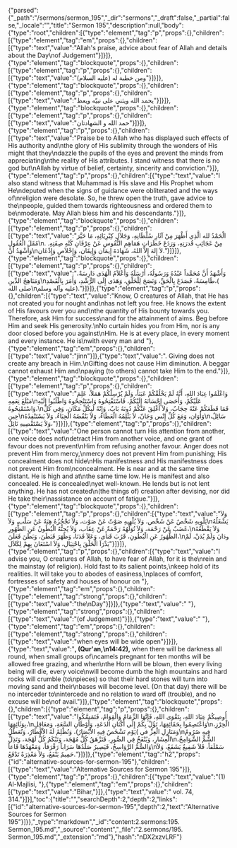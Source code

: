 {"parsed":{"_path":"/sermons/sermon_195","_dir":"sermons","_draft":false,"_partial":false,"_locale":"","title":"Sermon 195","description":null,"body":{"type":"root","children":[{"type":"element","tag":"p","props":{},"children":[{"type":"element","tag":"em","props":{},"children":[{"type":"text","value":"Allah's praise, advice about fear of Allah and details about the Day\nof Judgement"}]}]},{"type":"element","tag":"blockquote","props":{},"children":[{"type":"element","tag":"p","props":{},"children":[{"type":"text","value":"ومن خطبة له (عليه السلام)"}]}]},{"type":"element","tag":"blockquote","props":{},"children":[{"type":"element","tag":"p","props":{},"children":[{"type":"text","value":"يحمد الله ويثني على نبيّه ويعظ"}]}]},{"type":"element","tag":"blockquote","props":{},"children":[{"type":"element","tag":"p","props":{},"children":[{"type":"text","value":"حمد الله و الشهادتان"}]}]},{"type":"element","tag":"p","props":{},"children":[{"type":"text","value":"Praise be to Allah who has displayed such effects of His authority and\nthe glory of His sublimity through the wonders of His might that they\ndazzle the pupils of the eyes and prevent the minds from appreciating\nthe reality of His attributes. I stand witness that there is no god but\nAllah by virtue of belief, certainty, sincerity and conviction."}]},{"type":"element","tag":"p","props":{},"children":[{"type":"text","value":"I also stand witness that Muhammad is His slave and His Prophet whom He\ndeputed when the signs of guidance were obliterated and the ways of\nreligion were desolate. So, he threw open the truth, gave advice to the\npeople, guided them towards righteousness and ordered them to be\nmoderate. May Allah bless him and his descendants."}]},{"type":"element","tag":"blockquote","props":{},"children":[{"type":"element","tag":"p","props":{},"children":[{"type":"text","value":"الْحَمْدُ لله الَّذِي أَظْهَرَ مِنْ آثَارِ سُلْطَانِهِ، وَجَلاَلِ كِبْرِيَائِهِ، مَا حَيَّرَ مُقَلَ الْعُقُولِ\nمِنْ عَجَائِبِ قُدرَتِهِ، وَرَدَعَ خَطَرَاتِ هَمَاهِمِ النُّفُوسِ عَنْ عِرْفَانِ كُنْهِ صِفَتِهِ. . وَأَشْهَدُ أَنْ\nلاَ إِلهَ إِلاَّ اللهُ، شَهَادَةَ إِيمَان وَإِيقَان، وَإِخْلاَص وَإِذْعَان."}]}]},{"type":"element","tag":"blockquote","props":{},"children":[{"type":"element","tag":"p","props":{},"children":[{"type":"text","value":"وَأَشْهَدُ أَنَّ مُحَمَّداً عَبْدُهُ وَرَسُولُهُ، أَرْسَلَهُ وَأَعْلاَمُ الْهُدَى دَارِسَةٌ، وَمَنَاهِجُ الدِّينِ\nطَامِسَةٌ، فَصَدَعَ بِالْحَقِّ، وَنَصَحَ لِلْخَلْقِ، وَهَدَى إِلَى الرُّشْدِ، وَأَمَرَ بِالْقَصْدِ،( صلى الله\nعليه وآله وسلم)."}]}]},{"type":"element","tag":"p","props":{},"children":[{"type":"text","value":"Know, O creatures of Allah, that He has not created you for nought and\nhas not left you free. He knows the extent of His favours over you and\nthe quantity of His bounty towards you. Therefore, ask Him for success\nand for the attainment of aims. Beg before Him and seek His generosity.\nNo curtain hides you from Him, nor is any door closed before you against\nHim. He is at every place, in every moment and every instance. He is\nwith every man and "},{"type":"element","tag":"em","props":{},"children":[{"type":"text","value":"jinn"}]},{"type":"text","value":". Giving does not create any breach in Him.\nGifting does not cause Him diminution. A beggar cannot exhaust Him and\npaying (to others) cannot take Him to the end."}]},{"type":"element","tag":"blockquote","props":{},"children":[{"type":"element","tag":"p","props":{},"children":[{"type":"text","value":"وَاعْلَمُوا عِبَادَ اللهِ، أَنَّهُ لَمْ يَخْلُقْكُمْ عَبَثاً، وَلَمْ يُرْسِلْكُمْ هَمَلاً، عَلِمَ مَبْلَغَ نِعَمِهِ\nعَلَيْكُمْ، وَأَحَصَى إِحْسَانَهُ إِلَيْكُمْ، فَاسْتَفْتِحُوهُ وَاسْتَنْجِحُوهُ وَاطْلُبُوا إِلَيْهِ وَاسْتَمْنِحُوهُ،\nفَمَا قَطَعَكُمْ عَنْهُ حِجَابٌ، وَلاَ أُغْلِقَ عَنْكُمْ دُونَهُ بَابٌ، وَإِنْهُ لَبِكُلِّ مَكَان، وَفِي كُلِّ حِين\nوَأَوَان، وَمَعَ كُلِّ إِنْس وَجَانّ، لاَ يَثْلِمُهُ الْعَطَاءُ، وَلاَ يَنْقُصُهُ الْحِبَاءُ، وَلاَ يَسْتَنْفِدُهُ\nسَائِلٌ، وَلاَ يَسْتَقْصِيهِ نَائِلٌ،"}]}]},{"type":"element","tag":"p","props":{},"children":[{"type":"text","value":"One person cannot turn His attention from another, one voice does not\ndetract Him from another voice, and one grant of favour does not prevent\nHim from refusing another favour. Anger does not prevent Him from mercy,\nmercy does not prevent Him from punishing; His concealment does not hide\nHis manifestness and His manifestness does not prevent Him from\nconcealment. He is near and at the same time distant. He is high and at\nthe same time low. He is manifest and also concealed. He is concealed\nyet well-known. He lends but is not lent anything. He has not created\n(the things of) creation after devising, nor did He take their\nassistance on account of fatigue."}]},{"type":"element","tag":"blockquote","props":{},"children":[{"type":"element","tag":"p","props":{},"children":[{"type":"text","value":"وَلاَ يَلْوِيهِ شَخْصٌ عَنْ شَخْص، وَلاَ يُلْهِيهِ صَوْتٌ عَنْ صَوْت، وَلاَ تَجْجُزُهُ هِبَهٌ عَنْ سَلْب، وَلاَ\nيَشْغَلُهُ غَضَبٌ عَنْ رَحْمَة، وَلاَ تُوَلِّهُهُ رَحْمَةٌ عَنْ عِقَاب، وَلاَ يُجِنُّهُ الْبُطُونُ عَنِ الظُّهُورِ،\nوَلاَ يَقْطَعُهُ الظُّهُورُ عَنِ الْبُطُونِ، قَرُبَ فَنأَى، وَعَلاَ فَدَنَا، وَظَهَرَ فَبَطَنَ، وَبَطَنَ فَعَلَنَ،\nودَانَ وَلَمْ يُدَنْ، لَمْ يَذْرَاَ الْخَلْقَ بِاحْتِيَال، وَلاَ اسْتَعَانَ بِهِمْ لِكَلاَل"}]}]},{"type":"element","tag":"p","props":{},"children":[{"type":"text","value":"I advise you, O creatures of Allah, to have fear of Allah, for it is the\nrein and the mainstay (of religion). Hold fast to its salient points,\nkeep hold of its realities. It will take you to abodes of easiness,\nplaces of comfort, fortresses of safety and houses of honour on "},{"type":"element","tag":"em","props":{},"children":[{"type":"element","tag":"strong","props":{},"children":[{"type":"text","value":"the\nDay"}]}]},{"type":"text","value":" "},{"type":"element","tag":"strong","props":{},"children":[{"type":"text","value":"(of Judgement)"}]},{"type":"text","value":" "},{"type":"element","tag":"em","props":{},"children":[{"type":"element","tag":"strong","props":{},"children":[{"type":"text","value":"when eyes will be wide open"}]}]},{"type":"text","value":"**, (Qur'an,\n14:42),** when there will be darkness all round, when small groups of\ncamels pregnant for ten months will be allowed free grazing, and when\nthe Horn will be blown, then every living being will die, every voice\nwill become dumb the high mountains and hard rocks will crumble (to\npieces) so that their hard stones will turn into moving sand and their\nbases will become level. (On that day) there will be no interceder to\nintercede and no relation to ward off (trouble), and no excuse will be\nof avail."}]},{"type":"element","tag":"blockquote","props":{},"children":[{"type":"element","tag":"p","props":{},"children":[{"type":"text","value":"أُوصِيكُمْ عِبَادَ اللهِ، بِتَقْوَى اللهِ، فَإِنَّهَا الزِّمَامُ وَالْقِوَامُ، فَتَمَسَّكُوا بِوَثَائِقِهَا،\nوَاعْتَصِمُوا بِحَقَائِقِهَا، تَؤُلْ بِكُمْ إِلَى أَكْنَانِ الدَعَةِ، وَأَوْطَانِ السَّعَةِ، وَمَعَاقِلِ\nالْحِرْزِ، وَمَنَازِلِ الْعِزِّ في )يَوْم تَشْخَصُ فِيهِ الاْبْصَارُ)، وَتُظْلِمُ لَهُ الاْقْطَارُ، وَتُعَطَّلُ\nفِيهِ صُرُومُ الْعِشَارِ، وَيُنْفَخُ فِي الصُّورِ، فَتَزْهَقُ كُلُّ مُهْجَة، وَتَبْكَمُ كُلُّ لَهْجَة، وَتَذِلُّ\nالشُّمُّ الشَّوَامِخُ، وَالصُّمُّ الرَّوَاسِخُ، فَيَصِيرُ صَلْدُهَا سَرَاباً رَقْرَقاً، وَمَعْهَدُهَا قَاعاً\nسَمْلَقاً، فَلاَ شَفِيعٌ يَشَفَعُ، وَلاَ حَمِيمٌ يَنْفَعُ، وَلاَ مَعْذِرَةٌ تَدْفَعُ."}]}]},{"type":"element","tag":"h2","props":{"id":"alternative-sources-for-sermon-195"},"children":[{"type":"text","value":"Alternative Sources for Sermon 195"}]},{"type":"element","tag":"p","props":{},"children":[{"type":"text","value":"(1) Al-Majlisi, "},{"type":"element","tag":"em","props":{},"children":[{"type":"text","value":"Bihar,"}]},{"type":"text","value":" vol. 74, 314."}]}],"toc":{"title":"","searchDepth":2,"depth":2,"links":[{"id":"alternative-sources-for-sermon-195","depth":2,"text":"Alternative Sources for Sermon 195"}]}},"_type":"markdown","_id":"content:2.sermons:195. Sermon_195.md","_source":"content","_file":"2.sermons/195. Sermon_195.md","_extension":"md"},"hash":"nDX2xzvLRF"}